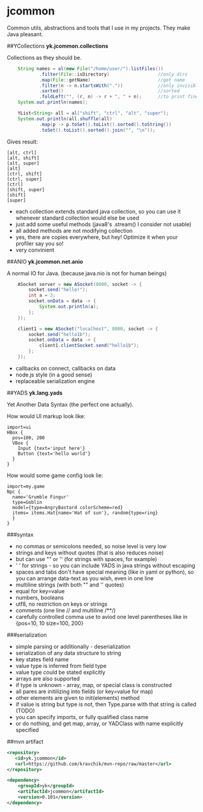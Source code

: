 jcommon
=======
Common utils, abstractions and tools that I use in my projects. They make Java pleasant.

##YCollections
**yk.jcommon.collections**

Collections as they should be.

```java
    String names = al(new File("/home/user/").listFiles())
            .filter(File::isDirectory)                  //only dirs
            .map(File::getName)                         //get name
            .filter(n -> n.startsWith("."))             //only invisible
            .sorted()                                   //sorted
            .foldLeft("", (r, n) -> r + ", " + n);      //to print fine
    System.out.println(names);
```

```java
    YList<String> all = al("shift", "ctrl", "alt", "super");
    System.out.println(all.shuffle(all)
            .map(p -> p.toSet().toList().sorted().toString())
            .toSet().toList().sorted().join("", "\n"));
```
Gives result:
```
[alt, ctrl]
[alt, shift]
[alt, super]
[alt]
[ctrl, shift]
[ctrl, super]
[ctrl]
[shift, super]
[shift]
[super]
```

* each collection extends standard java collection, so you can use it whenever standard collection would else be used
* just add some useful methods (java8's .stream() I consider not usable)
* all added methods are not modifying collection
* yes, there are copies everywhere, but hey! Optimize it when your profiler say you so!
* very convinient


##ANIO
**yk.jcommon.net.anio**

A normal IO for Java. (because java.nio is not for human beings)

```java
    ASocket server = new ASocket(8000, socket -> {
        socket.send("hello!");
        int a = 3;
        socket.onData = data -> {
            System.out.println(a);
        };
    });

    client1 = new ASocket("localhost", 8000, socket -> {
        socket.send("hello1b");
        socket.onData = data -> {
            client1.clientSocket.send("hello1b");
        };
    });

```
* callbacks on connect, callbacks on data
* node.js style (in a good sense)
* replaceable serialization engine


##YADS
**yk.lang.yads**

Yet Another Data Syntax (the perfect one actually).

How would UI markup look like:

```
import=ui
HBox {
  pos=100, 200
  VBox {
    Input {text='input here'}
    Button {text='hello world'}
  }
}
```
How would some game config look lie:
```
import=my.game
Npc {
  name='Grumble Fingur'
  type=Goblin
  model={type=AngryBastard colorScheme=red}
  items= items.Hat{name='Hat of sun'}, random{type=ring}
  }
}
```

###syntax
* no commas or semicolons needed, so noise level is very low
* strings and keys without quotes (that is also reduces noise)
* but can use "" or '' (for strings with spaces, for example)
* ' ' for strings - so you can include YADS in java strings without escaping
* spaces and tabs don't have special meaning (like in yaml or python), so you can arrange data-text as you wish, even in one line
* multiline strings (with both "" and '' quotes)
* equal for key=value
* numbers, booleans
* utf8, no restriction on keys or strings
* comments (one line // and multiline /**/)
* carefully controlled comma use to aviod one level parentheses like in {pos=10, 10 size=100, 200}

###serialization
* simple parsing or additionally - deserialization
* serialization of any data structure to string
* key states field name
* value type is inferred from field type
* value type could be stated explicitly
* arrays are also supported
* if type is unknown - array, map, or special class is constructed
* all pares are initilizing into fields (or key=value for map)
* other elements are given to init(elements) method
* if value is string but type is not, then Type.parse with that string is called (TODO)
* you can specify imports, or fully qualified class name
* or do nothing, and get map, array, or YADClass with name explicitly specified

##mvn artifact
```xml
<repository>
   <id>yk.jcommon</id>
   <url>https://github.com/kravchik/mvn-repo/raw/master</url>
</repository>

<dependency>
    <groupId>yk</groupId>
    <artifactId>jcommon</artifactId>
    <version>0.101</version>
</dependency>
```


